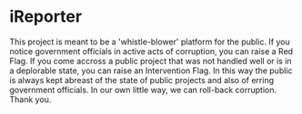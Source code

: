 # iReporter
This project is meant to be a 'whistle-blower' platform for the public.
If you notice government officials in active acts of corruption, you can raise a Red Flag.
If you come accross a public project that was not handled well or is in a deplorable state,
you can raise an Intervention Flag.
In this way the public is always kept abreast of the state of public projects and also of
erring government officials.
In our own little way, we can roll-back corruption.
Thank you.